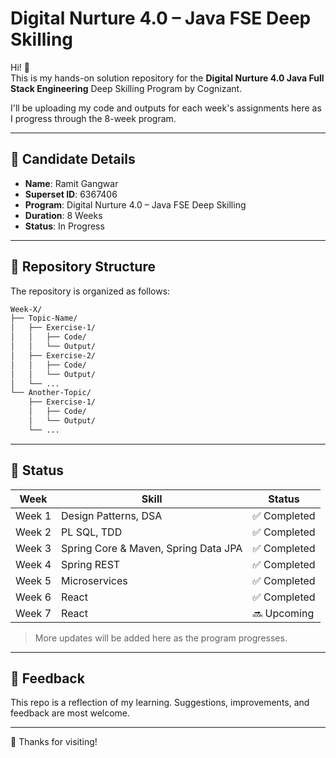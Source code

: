 # Digital Nurture 4.0 – Java FSE Deep Skilling

Hi! 👋  
This is my hands-on solution repository for the **Digital Nurture 4.0 Java Full Stack Engineering** Deep Skilling Program by Cognizant.

I'll be uploading my code and outputs for each week's assignments here as I progress through the 8-week program.

---

## 👤 Candidate Details

- **Name**:  Ramit Gangwar
- **Superset ID**: 6367406  
- **Program**: Digital Nurture 4.0 – Java FSE Deep Skilling  
- **Duration**: 8 Weeks  
- **Status**: In Progress  

---

## 📁 Repository Structure

The repository is organized as follows:
```css
Week-X/
├── Topic-Name/
│   ├── Exercise-1/
│   │   ├── Code/
│   │   └── Output/
│   ├── Exercise-2/
│   │   ├── Code/
│   │   └── Output/
│   └── ...
└── Another-Topic/
    ├── Exercise-1/
    │   ├── Code/
    │   └── Output/
    └── ...
```

---

## 📝 Status

| Week  | Skill           | Status      |
|-------|------------------|-------------|
| Week 1 | Design Patterns, DSA | ✅ Completed |
| Week 2 | PL SQL, TDD  | ✅ Completed     |
| Week 3 | Spring Core & Maven, Spring Data JPA | ✅ Completed |
| Week 4 | Spring REST | ✅ Completed |
| Week 5 | Microservices | ✅ Completed |
| Week 6 | React | ✅ Completed |
| Week 7 | React | 🔜 Upcoming |
> More updates will be added here as the program progresses.

---

## 🤝 Feedback

This repo is a reflection of my learning. Suggestions, improvements, and feedback are most welcome.

---

💓 Thanks for visiting!
